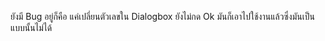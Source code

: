 ยังมี Bug อยู่ก็คือ แค่เปลี่ยนตัวเลขใน Dialogbox ยังไม่กด Ok มันก็เอาไปใช้งานแล้วซึ่งมันเป็นแบบนั้นไม่ได้
